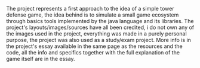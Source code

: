 The project represents a first approach to the idea of a simple tower defense game, the idea behind is to simulate a small game ecosystem through basics tools implemented by the java language and its libraries.
The project's layouts/images/sources have all been credited, i do not own any of the images used in the project, everything was made in a purely personal purpose, the project was also used as a study/exam project.
More info is in the project's essay available in the same page as the resources and the code, all the info and specifics together with the full explanation of the game itself are in the essay.
